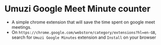 # Umuzi Google Meet Minute counter
- A simple chrome extension that will save the time spent on google meet meetings.
- On `https://chrome.google.com/webstore/category/extensions?hl=en-GB`, 
 search for `Umuzi Google Minutes` extension and `Install` on your browser
